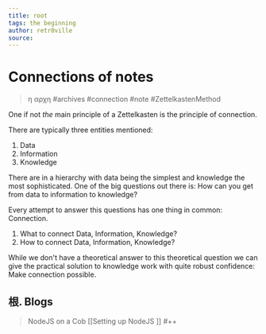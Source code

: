 ```yaml
---
title: root
tags: the beginning 
author: retr0ville
source: 
---
```

# Connections of notes 
>η αρχη
#archives #connection #note #ZettelkastenMethod

One if not *the* main principle of a Zettelkasten is the principle of connection. 

There are typically three entities mentioned:

1. Data
2. Information
3. Knowledge

There are in a hierarchy with data being the simplest and knowledge the most sophisticated. One of the big questions out there is: How can you get from data to information to knowledge? 

Every attempt to answer this questions has one thing in common: Connection. 

1. What to connect Data, Information, Knowledge?
2. How to connect Data, Information, Knowledge?

While we don't have a theoretical answer to this theoretical question we can give the practical solution to knowledge work with quite robust confidence: Make connection possible.

## 根. Blogs
  >  NodeJS on a Cob [[Setting up NodeJS ]]
    #++